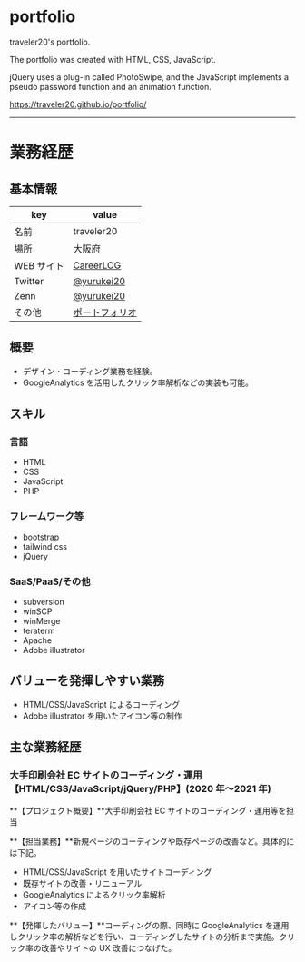 # portfolio

traveler20's portfolio.

The portfolio was created with HTML, CSS, JavaScript.

jQuery uses a plug-in called PhotoSwipe, and the JavaScript implements a pseudo password function and an animation function.

https://traveler20.github.io/portfolio/

***

# 業務経歴

## 基本情報

| key        | value                                                    |
| ---------- | -------------------------------------------------------- |
| 名前       | traveler20                                               |
| 場所       | 大阪府                                                   |
| WEB サイト | [CareerLOG](https://yurukei-career.com)                  |
| Twitter    | [@yurukei20](https://twitter.com/yurukei20)              |
| Zenn       | [@yurukei20](https://zenn.dev/yurukei20)                 |
| その他     | [ポートフォリオ](https://traveler20.github.io/portfolio) |

## 概要

- デザイン・コーディング業務を経験。
- GoogleAnalytics を活用したクリック率解析などの実装も可能。

## スキル

### 言語

- HTML
- CSS
- JavaScript
- PHP

### フレームワーク等

- bootstrap
- tailwind css
- jQuery

### SaaS/PaaS/その他

- subversion
- winSCP
- winMerge
- teraterm
- Apache
- Adobe illustrator

## バリューを発揮しやすい業務

- HTML/CSS/JavaScript によるコーディング
- Adobe illustrator を用いたアイコン等の制作

## 主な業務経歴

### 大手印刷会社 EC サイトのコーディング・運用【HTML/CSS/JavaScript/jQuery/PHP】(2020 年〜2021 年)

**【プロジェクト概要】**大手印刷会社 EC サイトのコーディング・運用等を担当

**【担当業務】**新規ページのコーディングや既存ページの改善など。具体的には下記。

- HTML/CSS/JavaScript を用いたサイトコーディング
- 既存サイトの改善・リニューアル
- GoogleAnalytics によるクリック率解析
- アイコン等の作成

**【発揮したバリュー】**コーディングの際、同時に GoogleAnalytics を運用しクリック率の解析などを行い、コーディングしたサイトの分析まで実施。クリック率の改善やサイトの UX 改善につなげた。
